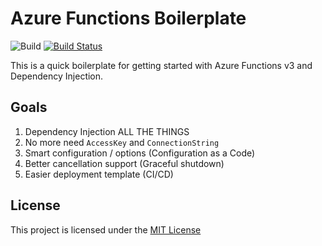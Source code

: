 # Azure Functions Boilerplate

![Build](https://github.com/shibayan/azure-functions-boilerplate/workflows/Build/badge.svg)
[![Build Status](https://dev.azure.com/shibayan/azure-functions-boilerplate/_apis/build/status/Build%20azure-functions-boilerplate?branchName=master)](https://dev.azure.com/shibayan/azure-functions-boilerplate/_build/latest?definitionId=44&branchName=master)

This is a quick boilerplate for getting started with Azure Functions v3 and Dependency Injection.

## Goals

1. Dependency Injection ALL THE THINGS
2. No more need `AccessKey` and `ConnectionString`
3. Smart configuration / options (Configuration as a Code)
4. Better cancellation support (Graceful shutdown)
5. Easier deployment template (CI/CD)

## License

This project is licensed under the [MIT License](https://github.com/shibayan/azure-functions-boilerplate/blob/master/LICENSE)
